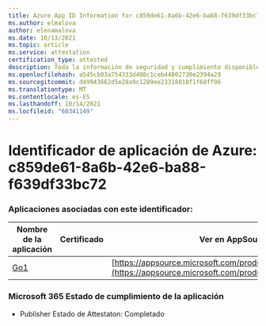 ```yaml
---
title: Azure App ID Information for c859de61-8a6b-42e6-ba88-f639df33bc72
ms.author: elmalova
author: elenamalova
ms.date: 10/13/2021
ms.topic: article
ms.service: attestation
certification_type: attested
description: Toda la información de seguridad y cumplimiento disponible para c859de61-8a6b-42e6-ba88-f639df33bc72.
ms.openlocfilehash: a545cb03a754333d408c1ceb44802730e2394a29
ms.sourcegitcommit: d49943662d5e28a9c1289ee23318818f1f68ff96
ms.translationtype: MT
ms.contentlocale: es-ES
ms.lasthandoff: 10/14/2021
ms.locfileid: "60341149"
---
```

# <a name="azure-app-id-c859de61-8a6b-42e6-ba88-f639df33bc72"></a>Identificador de aplicación de Azure: c859de61-8a6b-42e6-ba88-f639df33bc72


### <a name="apps-associated-with-this-id"></a>Aplicaciones asociadas con este identificador:
| **Nombre de la aplicación** | **Certificado** | **Ver en AppSource** |
|--------------|---------------|-----------------------|
| [Go1](https://docs.microsoft.com/microsoft-365-app-certification/forward/WA200001484) |  | [https://appsource.microsoft.com/product/office/WA200001484](https://appsource.microsoft.com/product/office/WA200001484) |

### <a name="microsoft-365-app-compliance-status"></a>Microsoft 365 Estado de cumplimiento de la aplicación
- Publisher Estado de Attestaton: Completado
